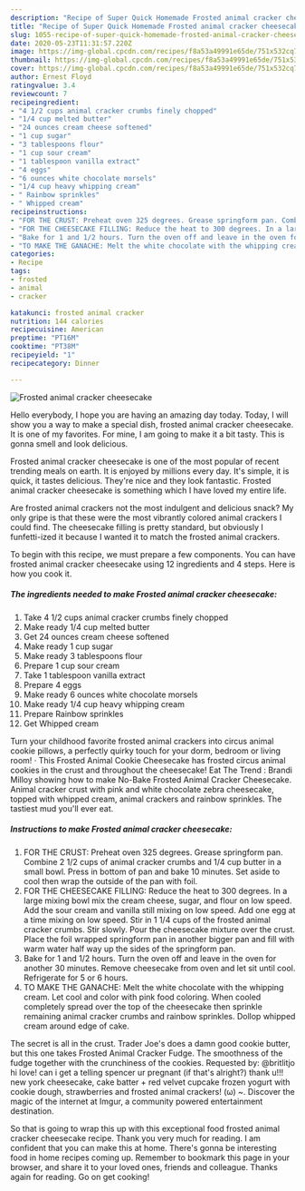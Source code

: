 ```yaml
---
description: "Recipe of Super Quick Homemade Frosted animal cracker cheesecake"
title: "Recipe of Super Quick Homemade Frosted animal cracker cheesecake"
slug: 1055-recipe-of-super-quick-homemade-frosted-animal-cracker-cheesecake
date: 2020-05-23T11:31:57.220Z
image: https://img-global.cpcdn.com/recipes/f8a53a49991e65de/751x532cq70/frosted-animal-cracker-cheesecake-recipe-main-photo.jpg
thumbnail: https://img-global.cpcdn.com/recipes/f8a53a49991e65de/751x532cq70/frosted-animal-cracker-cheesecake-recipe-main-photo.jpg
cover: https://img-global.cpcdn.com/recipes/f8a53a49991e65de/751x532cq70/frosted-animal-cracker-cheesecake-recipe-main-photo.jpg
author: Ernest Floyd
ratingvalue: 3.4
reviewcount: 7
recipeingredient:
- "4 1/2 cups animal cracker crumbs finely chopped"
- "1/4 cup melted butter"
- "24 ounces cream cheese softened"
- "1 cup sugar"
- "3 tablespoons flour"
- "1 cup sour cream"
- "1 tablespoon vanilla extract"
- "4 eggs"
- "6 ounces white chocolate morsels"
- "1/4 cup heavy whipping cream"
- " Rainbow sprinkles"
- " Whipped cream"
recipeinstructions:
- "FOR THE CRUST: Preheat oven 325 degrees. Grease springform pan. Combine 2 1/2 cups of animal cracker crumbs and 1/4 cup butter in a small bowl. Press in bottom of pan and bake 10 minutes. Set aside to cool then wrap the outside of the pan with foil."
- "FOR THE CHEESECAKE FILLING: Reduce the heat to 300 degrees. In a large mixing bowl mix the cream cheese, sugar, and flour on low speed. Add the sour cream and vanilla still mixing on low speed. Add one egg at a time mixing on low speed. Stir in 1 1/4 cups of the frosted animal cracker crumbs. Stir slowly. Pour the cheesecake mixture over the crust. Place the foil wrapped springform pan in another bigger pan and fill with warm water half way up the sides of the springform pan."
- "Bake for 1 and 1/2 hours. Turn the oven off and leave in the oven for another 30 minutes. Remove cheesecake from oven and let sit until cool. Refrigerate for 5 or 6 hours."
- "TO MAKE THE GANACHE: Melt the white chocolate with the whipping cream. Let cool and color with pink food coloring. When cooled completely spread over the top of the cheesecake then sprinkle remaining animal cracker crumbs and rainbow sprinkles. Dollop whipped cream around edge of cake."
categories:
- Recipe
tags:
- frosted
- animal
- cracker

katakunci: frosted animal cracker 
nutrition: 144 calories
recipecuisine: American
preptime: "PT16M"
cooktime: "PT38M"
recipeyield: "1"
recipecategory: Dinner

---
```



![Frosted animal cracker cheesecake](https://img-global.cpcdn.com/recipes/f8a53a49991e65de/751x532cq70/frosted-animal-cracker-cheesecake-recipe-main-photo.jpg)

Hello everybody, I hope you are having an amazing day today. Today, I will show you a way to make a special dish, frosted animal cracker cheesecake. It is one of my favorites. For mine, I am going to make it a bit tasty. This is gonna smell and look delicious.

Frosted animal cracker cheesecake is one of the most popular of recent trending meals on earth. It is enjoyed by millions every day. It's simple, it is quick, it tastes delicious. They're nice and they look fantastic. Frosted animal cracker cheesecake is something which I have loved my entire life.

Are frosted animal crackers not the most indulgent and delicious snack? My only gripe is that these were the most vibrantly colored animal crackers I could find. The cheesecake filling is pretty standard, but obviously I funfetti-ized it because I wanted it to match the frosted animal crackers.


To begin with this recipe, we must prepare a few components. You can have frosted animal cracker cheesecake using 12 ingredients and 4 steps. Here is how you cook it.

<!--inarticleads1-->

##### The ingredients needed to make Frosted animal cracker cheesecake:

1. Take 4 1/2 cups animal cracker crumbs finely chopped
1. Make ready 1/4 cup melted butter
1. Get 24 ounces cream cheese softened
1. Make ready 1 cup sugar
1. Make ready 3 tablespoons flour
1. Prepare 1 cup sour cream
1. Take 1 tablespoon vanilla extract
1. Prepare 4 eggs
1. Make ready 6 ounces white chocolate morsels
1. Make ready 1/4 cup heavy whipping cream
1. Prepare  Rainbow sprinkles
1. Get  Whipped cream


Turn your childhood favorite frosted animal crackers into circus animal cookie pillows, a perfectly quirky touch for your dorm, bedroom or living room! · This Frosted Animal Cookie Cheesecake has frosted circus animal cookies in the crust and throughout the cheesecake! Eat The Trend : Brandi Milloy showing how to make No-Bake Frosted Animal Cracker Cheesecake. Animal cracker crust with pink and white chocolate zebra cheesecake, topped with whipped cream, animal crackers and rainbow sprinkles. The tastiest mud you&#39;ll ever eat. 

<!--inarticleads2-->

##### Instructions to make Frosted animal cracker cheesecake:

1. FOR THE CRUST: Preheat oven 325 degrees. Grease springform pan. Combine 2 1/2 cups of animal cracker crumbs and 1/4 cup butter in a small bowl. Press in bottom of pan and bake 10 minutes. Set aside to cool then wrap the outside of the pan with foil.
1. FOR THE CHEESECAKE FILLING: Reduce the heat to 300 degrees. In a large mixing bowl mix the cream cheese, sugar, and flour on low speed. Add the sour cream and vanilla still mixing on low speed. Add one egg at a time mixing on low speed. Stir in 1 1/4 cups of the frosted animal cracker crumbs. Stir slowly. Pour the cheesecake mixture over the crust. Place the foil wrapped springform pan in another bigger pan and fill with warm water half way up the sides of the springform pan.
1. Bake for 1 and 1/2 hours. Turn the oven off and leave in the oven for another 30 minutes. Remove cheesecake from oven and let sit until cool. Refrigerate for 5 or 6 hours.
1. TO MAKE THE GANACHE: Melt the white chocolate with the whipping cream. Let cool and color with pink food coloring. When cooled completely spread over the top of the cheesecake then sprinkle remaining animal cracker crumbs and rainbow sprinkles. Dollop whipped cream around edge of cake.


The secret is all in the crust. Trader Joe&#39;s does a damn good cookie butter, but this one takes Frosted Animal Cracker Fudge. The smoothness of the fudge together with the crunchiness of the cookies. Requested by: @britlitjo hi love! can i get a telling spencer ur pregnant (if that&#39;s alright?) thank u!!! new york cheesecake, cake batter + red velvet cupcake frozen yogurt with cookie dough, strawberries and frosted animal crackers! (ω) ~. Discover the magic of the internet at Imgur, a community powered entertainment destination. 

So that is going to wrap this up with this exceptional food frosted animal cracker cheesecake recipe. Thank you very much for reading. I am confident that you can make this at home. There's gonna be interesting food in home recipes coming up. Remember to bookmark this page in your browser, and share it to your loved ones, friends and colleague. Thanks again for reading. Go on get cooking!
